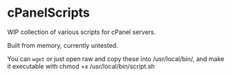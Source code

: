 # cPanelScripts

WIP collection of various scripts for cPanel servers. 

Built from memory, currently untested.

You can `wget` or just open raw and copy these into /usr/local/bin/, and make it executable with chmod +x /usr/local/bin/script.sh
